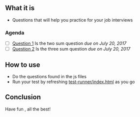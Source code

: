 ## What it is
* Questions that will help you practice for your job interviews 

### Agenda 
- [ ] [Question 1](js/q1.js) Is the two sum question *due on July 20, 2017*
- [ ] [Question 2](js/q2.js) Is the three sum question *due on July 20, 2017*

## How to use

* Do the questions found in the js files 
* Run your test by refreshing [test-runner/index.html](test-runner/index.html) as you go

## Conclusion
Have fun , all the best!
